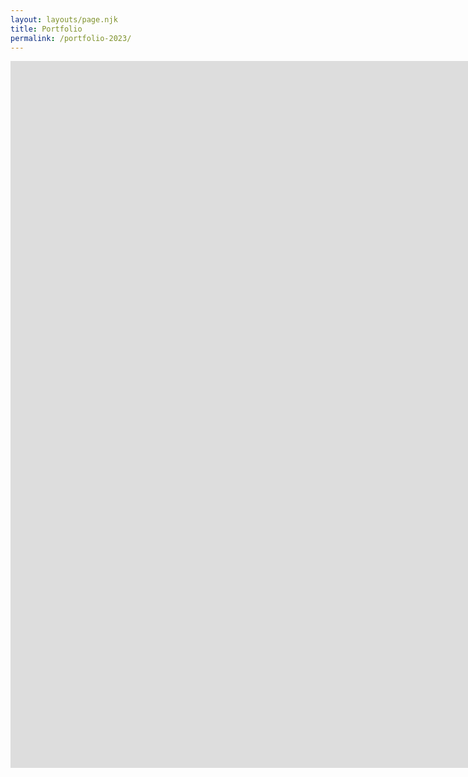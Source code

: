 ```yaml
---
layout: layouts/page.njk
title: Portfolio
permalink: /portfolio-2023/
---
```

<iframe src="https://docs.google.com/presentation/d/e/2PACX-1vRmqeIvVmnIVB7wc5BhsBb34-tNhsPF7dVPxuLf1IwpmMy6sdgOHot1oubjEdf1YYANecBFHj0LA415/embed?start=true&loop=true&delayms=15000" frameborder="0" width="1960" height="1131" allowfullscreen="true" mozallowfullscreen="true" webkitallowfullscreen="true"></iframe>